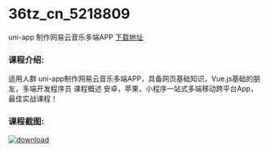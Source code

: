# 36tz_cn_5218809
uni-app 制作网易云音乐多端APP
[下载地址](http://www.36tz.cn/article/5218809 "下载地址")
### 课程介绍:
适用人群
uni-app制作网易云音乐多端APP，具备网页基础知识，Vue.js基础的朋友，多端开发程序员
课程概述
安卓，苹果，小程序一站式多端移动跨平台App，最佳实战课程！

### 课程截图:
[![download](http://36tz.cn/muke_img/2021_03_2-15.png "下载地址")](http://www.36tz.cn "下载地址")
